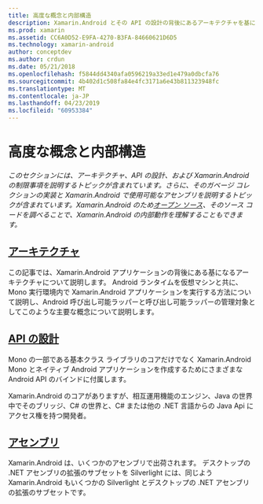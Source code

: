 ```yaml
---
title: 高度な概念と内部構造
description: Xamarin.Android とその API の設計の背後にあるアーキテクチャを基になります。
ms.prod: xamarin
ms.assetid: CC6A0D52-E9FA-4270-B3FA-84660621D6D5
ms.technology: xamarin-android
author: conceptdev
ms.author: crdun
ms.date: 05/21/2018
ms.openlocfilehash: f5844dd4340afa0596219a33ed1e479a0dbcfa76
ms.sourcegitcommit: 4b402d1c508fa84e4fc3171a6e43b811323948fc
ms.translationtype: MT
ms.contentlocale: ja-JP
ms.lasthandoff: 04/23/2019
ms.locfileid: "60953384"
---
```

# <a name="advanced-concepts-and-internals"></a>高度な概念と内部構造

_このセクションには、アーキテクチャ、API の設計、および Xamarin.Android の制限事項を説明するトピックが含まれています。さらに、そのガベージ コレクションの実装と Xamarin.Android で使用可能なアセンブリを説明するトピックが含まれています。Xamarin.Android のため[オープン ソース](https://github.com/xamarin/xamarin-android)、そのソース コードを調べることで、Xamarin.Android の内部動作を理解することもできます。_


##  <a name="architectureandroidinternalsarchitecturemd"></a>[アーキテクチャ](~/android/internals/architecture.md)

この記事では、Xamarin.Android アプリケーションの背後にある基になるアーキテクチャについて説明します。 Android ランタイムを仮想マシンと共に、Mono 実行環境内で Xamarin.Android アプリケーションを実行する方法について説明し、Android 呼び出し可能ラッパーと呼び出し可能ラッパーの管理対象としてこのような主要な概念について説明します。 



##  <a name="api-designandroidinternalsapi-designmd"></a>[API の設計](~/android/internals/api-design.md)

Mono の一部である基本クラス ライブラリのコアだけでなく Xamarin.Android Mono とネイティブ Android アプリケーションを作成するためにさまざまな Android API のバインドに付属します。

Xamarin.Android のコアがありますが、相互運用機能のエンジン、Java の世界中でそのブリッジ、C# の世界と、C# または他の .NET 言語からの Java Api にアクセス権を持つ開発者。



##  <a name="assembliescross-platforminternalsavailable-assembliesmd"></a>[アセンブリ](~/cross-platform/internals/available-assemblies.md)

Xamarin.Android は、いくつかのアセンブリで出荷されます。 デスクトップの .NET アセンブリの拡張のサブセットを Silverlight には、同じよう Xamarin.Android もいくつかの Silverlight とデスクトップの .NET アセンブリの拡張のサブセットです。 

